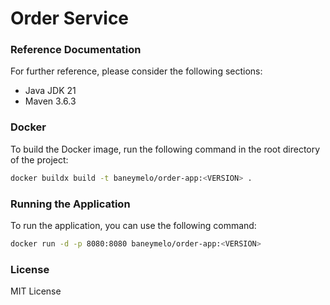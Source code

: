 # Order Service

### Reference Documentation
For further reference, please consider the following sections:

* Java JDK 21
* Maven 3.6.3

### Docker
To build the Docker image, run the following command in the root directory of the project:

```bash
docker buildx build -t baneymelo/order-app:<VERSION> .
```

### Running the Application
To run the application, you can use the following command:

```bash
docker run -d -p 8080:8080 baneymelo/order-app:<VERSION>
```
### License

MIT License